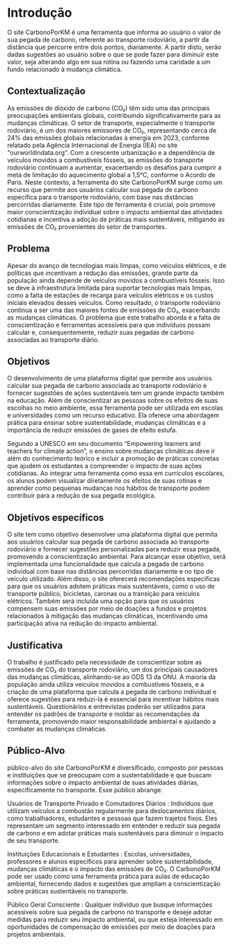 # Introdução

O site CarbonoPorKM é uma ferramenta que informa ao usuário o valor de sua pegada de carbono, referente ao transporte rodoviário, a partir da distância que percorre entre dois pontos, diariamente. A partir disto, serão dadas sugestões ao usuário sobre o que se pode fazer para diminuir este valor, seja alterando algo em sua rotina ou fazendo uma caridade a um fundo relacionado à mudança climática.

## Contextualização

As emissões de dióxido de carbono (CO₂) têm sido uma das principais preocupações ambientais globais, contribuindo significativamente para as mudanças climáticas. O setor de transporte, especialmente o transporte rodoviário, é um dos maiores emissores de CO₂, representando cerca de 24% das emissões globais relacionadas à energia em 2023, conforme relatado pela Agência Internacional de Energia (IEA) no site "ourworldindata.org”. Com a crescente urbanização e a dependência de veículos movidos a combustíveis fósseis, as emissões do transporte rodoviário continuam a aumentar, exacerbando os desafios para cumprir a meta de limitação do aquecimento global a 1,5°C, conforme o Acordo de Paris.
Neste contexto, a ferramenta do site CarbonoPorKM surge como um recurso que permite aos usuários calcular sua pegada de carbono específica para o transporte rodoviário, com base nas distâncias percorridas diariamente. Este tipo de ferramenta é crucial, pois promove maior conscientização individual sobre o impacto ambiental das atividades cotidianas e incentiva a adoção de práticas mais sustentáveis, mitigando as emissões de CO₂ provenientes do setor de transportes.



## Problema

Apesar do avanço de tecnologias mais limpas, como veículos elétricos, e de políticas que incentivam a redução das emissões, grande parte da população ainda depende de veículos movidos a combustíveis fósseis. Isso se deve à infraestrutura limitada para suportar tecnologias mais limpas, como a falta de estações de recarga para veículos elétricos e os custos iniciais elevados desses veículos. Como resultado, o transporte rodoviário continua a ser uma das maiores fontes de emissões de CO₂, exacerbando as mudanças climáticas. O problema que este trabalho aborda é a falta de conscientização e ferramentas acessíveis para que indivíduos possam calcular e, consequentemente, reduzir suas pegadas de carbono associadas ao transporte diário. 

## Objetivos

O desenvolvimento de uma plataforma digital que permite aos usuários calcular sua pegada de carbono associada ao transporte rodoviário e fornecer sugestões de ações sustentáveis ​​tem um grande impacto também na educação. Além de conscientizar as pessoas sobre os efeitos de suas escolhas no meio ambiente, essa ferramenta pode ser utilizada em escolas e universidades como um recurso educativo. Ela oferece uma abordagem prática para ensinar sobre sustentabilidade, mudanças climáticas e a importância de reduzir emissões de gases de efeito estufa.

Segundo a UNESCO em seu documento “Empowering learners and teachers for climate action”, o ensino sobre mudanças climáticas deve ir além do conhecimento teórico e incluir a promoção de práticas concretas que ajudem os estudantes a compreender o impacto de suas ações cotidianas. Ao integrar uma ferramenta como essa em currículos escolares, os alunos podem visualizar diretamente os efeitos de suas rotinas e aprender como pequenas mudanças nos hábitos de transporte podem contribuir para a redução de sua pegada ecológica.

## Objetivos específicos

O site tem como objetivo desenvolver uma plataforma digital que permita aos usuários calcular sua pegada de carbono associada ao transporte rodoviário e fornecer sugestões personalizadas para reduzir essa pegada, promovendo a conscientização ambiental. Para alcançar esse objetivo, será implementada uma funcionalidade que calcula a pegada de carbono individual com base nas distâncias percorridas diariamente e no tipo de veículo utilizado. Além disso, o site oferecerá recomendações específicas para que os usuários adotem práticas mais sustentáveis, como o uso de transporte público, bicicletas, caronas ou a transição para veículos elétricos. Também será incluída uma opção para que os usuários compensem suas emissões por meio de doações a fundos e projetos relacionados à mitigação das mudanças climáticas, incentivando uma participação ativa na redução do impacto ambiental.


## Justificativa

O trabalho é justificado pela necessidade de conscientizar sobre as emissões de CO₂ do transporte rodoviário, um dos principais causadores das mudanças climáticas, alinhando-se ao ODS 13 da ONU. A maioria da população ainda utiliza veículos movidos a combustíveis fósseis, e a criação de uma plataforma que calcula a pegada de carbono individual e oferece sugestões para reduzi-la é essencial para incentivar hábitos mais sustentáveis. Questionários e entrevistas poderão ser utilizados para entender os padrões de transporte e moldar as recomendações da ferramenta, promovendo maior responsabilidade ambiental e ajudando a combater as mudanças climáticas.

## Público-Alvo

 público-alvo do site CarbonoPorKM é diversificado, composto por pessoas e instituições que se preocupam com a sustentabilidade e que buscam informações sobre o impacto ambiental de suas atividades diárias, especificamente no transporte. Esse público abrange:

Usuários de Transporte Privado e Comutadores Diários : Indivíduos que utilizam veículos a combustão regularmente para deslocamentos diários, como trabalhadores, estudantes e pessoas que fazem trajetos fixos. Eles representam um segmento interessado em entender e reduzir sua pegada de carbono e em adotar práticas mais sustentáveis ​​para diminuir o impacto de seu transporte.

Instituições Educacionais e Estudantes : Escolas, universidades, professores e alunos específicos para aprender sobre sustentabilidade, mudanças climáticas e o impacto das emissões de CO₂. O CarbonoPorKM pode ser usado como uma ferramenta prática para aulas de educação ambiental, fornecendo dados e sugestões que ampliam a conscientização sobre práticas sustentáveis ​​no transporte.

Público Geral Consciente : Qualquer indivíduo que busque informações acessíveis sobre sua pegada de carbono no transporte e deseje adotar medidas para reduzir seu impacto ambiental, ou que esteja interessado em oportunidades de compensação de emissões por meio de doações para projetos ambientais.

